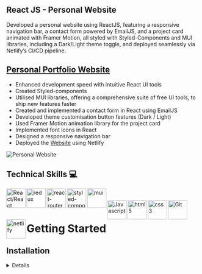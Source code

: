## React JS - Personal Website

<p>Developed a personal website using ReactJS, featuring a responsive navigation bar, a contact form powered by EmailJS, and a project card animated with Framer Motion, all styled with Styled-Components and MUI libraries, including a Dark/Light theme toggle, and deployed seamlessly via Netlify’s CI/CD pipeline.
</p>

## [Personal Portfolio Website](https://jeff-hwang.netlify.app/)

- Enhanced development speed with intuitive React UI tools
- Created Styled-components
- Utilised MUI libraries, offering a comprehensive suite of free UI tools, to ship new features faster
- Created and implemented a contact form in React using EmailJS
- Developed theme customisation button features (Dark / Light)
- Used Framer Motion animation library for the project card
- Implemented font icons in React
- Designed a responsive navigation bar
- Deployed the [Website](https://jeff-hwang.netlify.app/) using Netlify

![Personal Website](https://github.com/user-attachments/assets/02e3ca78-2c93-40a4-af43-95aaaf3a1977)

## Technical Skills 💻

<img align="left" alt="React/React Native" height="50px" src="https://cdn.svgporn.com/logos/react.svg" /><img align="left" alt="redux" height="50px" src="https://cdn.svgporn.com/logos/redux.svg" /><img align="left" alt="react-router" height="50px" src="https://cdn.svgporn.com/logos/react-router.svg" /><img align="left" alt="styled-components" height="50px" src="https://styled-components.com/atom.png" /><img align="left" alt="mui" height="50px" src="https://cdn.svgporn.com/logos/material-ui.svg" />

<br />

<img align="left" alt="Javascript" height="50px" src="https://cdn.svgporn.com/logos/javascript.svg" /><img align="left" alt="html5" height="50px" src="https://cdn.svgporn.com/logos/html-5.svg" /><img align="left" alt="css3" height="50px" src="https://cdn.svgporn.com/logos/css-3.svg" /><img align="left" alt="Git" height="50px" src="https://cdn.svgporn.com/logos/git-icon.svg" /><img align="left" alt="netlify" height="50px" src="https://cdn.svgporn.com/logos/netlify-icon.svg" />

<br />

# Getting Started

## Installation

<details>

To run this portfolio locally, follow these steps:

1. Clone the repository: `git clone https://github.com/jhwa426/Jeff-Hwang`
2. Navigate to the project directory: `cd personal-website`
3. Install the dependencies: `npm install`
4. Start the development server: `npm start`
5. Open your browser and visit: `http://localhost:3000`

<br>

In the project directory, you can run:

### `npm start`

Runs the app in the development mode.\
Open [http://localhost:3000](http://localhost:3000) to view it in your browser.

The page will reload when you make changes.\
You may also see any lint errors in the console.

### `npm test`

Launches the test runner in the interactive watch mode.\
See the section about [running tests](https://facebook.github.io/create-react-app/docs/running-tests) for more information.

### `npm run build`

Builds the app for production to the `build` folder.\
It correctly bundles React in production mode and optimizes the build for the best performance.

The build is minified and the filenames include the hashes.\
Your app is ready to be deployed!

See the section about [deployment](https://facebook.github.io/create-react-app/docs/deployment) for more information.

### `npm run eject`

**Note: this is a one-way operation. Once you `eject`, you can't go back!**

If you aren't satisfied with the build tool and configuration choices, you can `eject` at any time. This command will remove the single build dependency from your project.

Instead, it will copy all the configuration files and the transitive dependencies (webpack, Babel, ESLint, etc) right into your project so you have full control over them. All of the commands except `eject` will still work, but they will point to the copied scripts so you can tweak them. At this point you're on your own.

You don't have to ever use `eject`. The curated feature set is suitable for small and middle deployments, and you shouldn't feel obligated to use this feature. However we understand that this tool wouldn't be useful if you couldn't customize it when you are ready for it.

</details>
